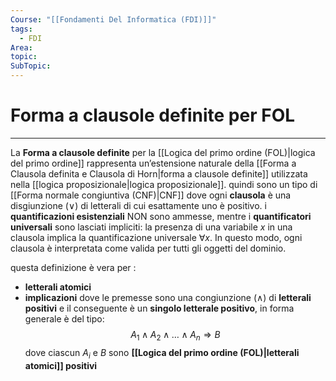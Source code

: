 ```yaml
---
Course: "[[Fondamenti Del Informatica (FDI)]]"
tags:
  - FDI
Area: 
topic: 
SubTopic:
---
```


# Forma a clausole definite per FOL
---
La **Forma a clausole definite** per la [[Logica del primo ordine (FOL)|logica del primo ordine]] rappresenta un’estensione naturale della [[Forma a Clausola definita e Clausola di Horn|forma a clausole definite]] utilizzata nella [[logica proposizionale|logica proposizionale]]. quindi sono un tipo di [[Forma normale congiuntiva (CNF)|CNF]] dove ogni **clausola** è una disgiunzione ($\lor$) di letterali di cui esattamente uno è positivo. 
i **quantificazioni esistenziali** NON sono ammesse, mentre i **quantificatori universali** sono lasciati impliciti: la presenza di una variabile $x$ in una clausola implica la quantificazione universale $\forall x$. In questo modo, ogni clausola è interpretata come valida per tutti gli oggetti del dominio.

questa definizione è vera per :
- **letterali atomici**
- **implicazioni** dove le premesse sono una congiunzione ($\land$)  di **letterali positivi** e il conseguente è un **singolo letterale positivo**, in forma generale è del tipo: $$A_1 \land A_2 \land \dots \land A_n \Rightarrow B$$ dove ciascun $A_i$ e $B$ sono **[[Logica del primo ordine (FOL)|letterali atomici]] positivi**
